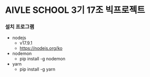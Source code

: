 # AIVLE SCHOOL 3기 17조 빅프로젝트
### 설치 프로그램
- nodejs
  - v17.9.1
  - https://nodejs.org/ko
- nodemon
  - pip install -g nodemon
- yarn
  - pip install -g yarn
